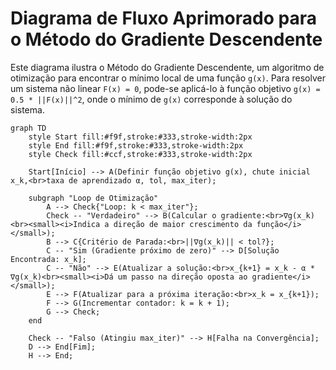 # Diagrama de Fluxo Aprimorado para o Método do Gradiente Descendente

Este diagrama ilustra o Método do Gradiente Descendente, um algoritmo de otimização para encontrar o mínimo local de uma função `g(x)`. Para resolver um sistema não linear `F(x) = 0`, pode-se aplicá-lo à função objetivo `g(x) = 0.5 * ||F(x)||^2`, onde o mínimo de `g(x)` corresponde à solução do sistema.

```mermaid
graph TD
    style Start fill:#f9f,stroke:#333,stroke-width:2px
    style End fill:#f9f,stroke:#333,stroke-width:2px
    style Check fill:#ccf,stroke:#333,stroke-width:2px

    Start[Início] --> A(Definir função objetivo g(x), chute inicial x_k,<br>taxa de aprendizado α, tol, max_iter);
    
    subgraph "Loop de Otimização"
        A --> Check{"Loop: k < max_iter"};
        Check -- "Verdadeiro" --> B(Calcular o gradiente:<br>∇g(x_k)<br><small><i>Indica a direção de maior crescimento da função</i></small>);
        B --> C{Critério de Parada:<br>||∇g(x_k)|| < tol?};
        C -- "Sim (Gradiente próximo de zero)" --> D[Solução Encontrada: x_k];
        C -- "Não" --> E(Atualizar a solução:<br>x_{k+1} = x_k - α * ∇g(x_k)<br><small><i>Dá um passo na direção oposta ao gradiente</i></small>);
        E --> F(Atualizar para a próxima iteração:<br>x_k = x_{k+1});
        F --> G(Incrementar contador: k = k + 1);
        G --> Check;
    end

    Check -- "Falso (Atingiu max_iter)" --> H[Falha na Convergência];
    D --> End[Fim];
    H --> End;
